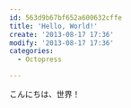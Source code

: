 ```yaml
---
id: 563d9b67bf652a600632cffe
title: 'Hello, World!'
create: '2013-08-17 17:36'
modify: '2013-08-17 17:36'
categories:
  - Octopress

---
```


こんにちは、世界！
